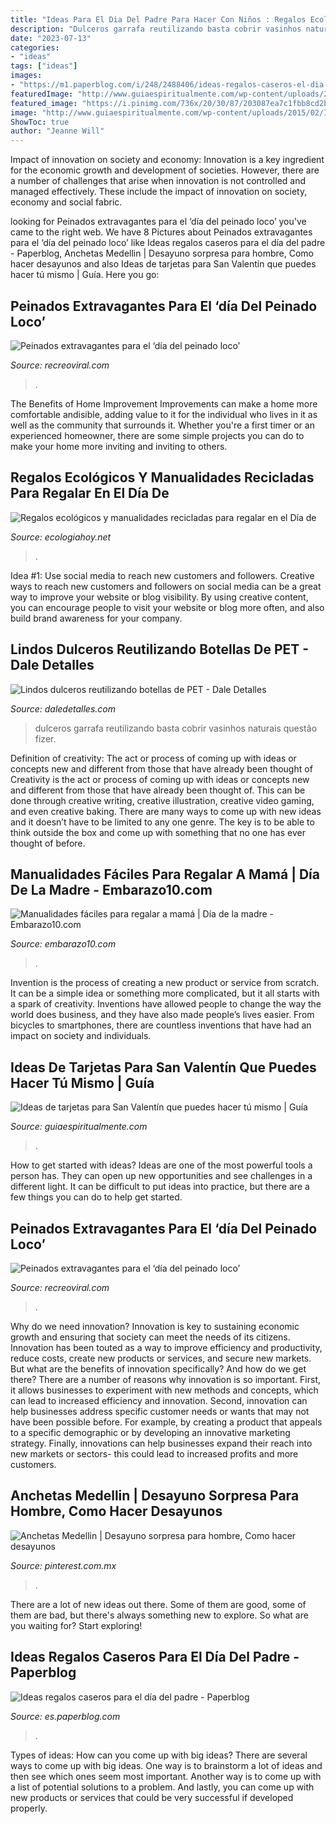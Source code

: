 ```yaml
---
title: "Ideas Para El Dia Del Padre Para Hacer Con Niños : Regalos Ecológicos Y Manualidades Recicladas Para Regalar En El Día De"
description: "Dulceros garrafa reutilizando basta cobrir vasinhos naturais questão fizer"
date: "2023-07-13"
categories:
- "ideas"
tags: ["ideas"]
images:
- "https://m1.paperblog.com/i/248/2488406/ideas-regalos-caseros-el-dia-del-padre-T-brdrdw.jpeg"
featuredImage: "http://www.guiaespiritualmente.com/wp-content/uploads/2015/02/Ideas-de-tarjetas-para-San-Valentín-que-puedes-hacer-tú-mismo-2.jpg"
featured_image: "https://i.pinimg.com/736x/20/30/87/203087ea7c1fbb8cd2bb2c10f6cfdffd.jpg"
image: "http://www.guiaespiritualmente.com/wp-content/uploads/2015/02/Ideas-de-tarjetas-para-San-Valentín-que-puedes-hacer-tú-mismo-2.jpg"
ShowToc: true
author: "Jeanne Will"
---
```



Impact of innovation on society and economy:
Innovation is a key ingredient for the economic growth and development of societies. However, there are a number of challenges that arise when innovation is not controlled and managed effectively. These include the impact of innovation on society, economy and social fabric.

	

		
looking for Peinados extravagantes para el ‘día del peinado loco’ you've came to the right web. We have 8 Pictures about Peinados extravagantes para el ‘día del peinado loco’ like Ideas regalos caseros para el día del padre - Paperblog, Anchetas Medellin | Desayuno sorpresa para hombre, Como hacer desayunos and also Ideas de tarjetas para San Valentín que puedes hacer tú mismo | Guía. Here you go:
		
    
## Peinados Extravagantes Para El ‘día Del Peinado Loco’

<img loading=lazy src="https://www.recreoviral.com/wp-content/uploads/2016/03/Los-peinados-más-extravagantes-del-día-del-peinado-loco-2.jpg" onerror="this.onerror=null;this.src='https://tse3.mm.bing.net/th?id=OIP.53_HLDNUhDna1cUa9oZlpQHaHa&amp;pid=15.1';" alt="Peinados extravagantes para el ‘día del peinado loco’">

_Source: recreoviral.com_

>. 

	

The Benefits of Home Improvement
Improvements can make a home more comfortable andisible, adding value to it for the individual who lives in it as well as the community that surrounds it. Whether you're a first timer or an experienced homeowner, there are some simple projects you can do to make your home more inviting and inviting to others.

    
## Regalos Ecológicos Y Manualidades Recicladas Para Regalar En El Día De

<img loading=lazy src="https://ecologiahoy.net/wp-content/uploads/2017/09/320874f6dd929ad4ba685ad73738c56c-jute-products.jpg" onerror="this.onerror=null;this.src='https://tse2.mm.bing.net/th?id=OIP.GQ_2s0km9gzK7_8Qyd120AHaJ4&amp;pid=15.1';" alt="Regalos ecológicos y manualidades recicladas para regalar en el Día de">

_Source: ecologiahoy.net_

>. 

	

Idea #1: Use social media to reach new customers and followers.
Creative ways to reach new customers and followers on social media can be a great way to improve your website or blog visibility. By using creative content, you can encourage people to visit your website or blog more often, and also build brand awareness for your company.

    
## Lindos Dulceros Reutilizando Botellas De PET - Dale Detalles

<img loading=lazy src="https://i2.wp.com/www.daledetalles.com/wp-content/uploads/2016/08/dulceros-con-envases16.jpg" onerror="this.onerror=null;this.src='https://tse3.mm.bing.net/th?id=OIP.MgNgcuTbzZcLndvPnEm4UAAAAA&amp;pid=15.1';" alt="Lindos dulceros reutilizando botellas de PET - Dale Detalles">

_Source: daledetalles.com_

>dulceros garrafa reutilizando basta cobrir vasinhos naturais questão fizer. 

	

Definition of creativity: The act or process of coming up with ideas or concepts new and different from those that have already been thought of
Creativity is the act or process of coming up with ideas or concepts new and different from those that have already been thought of. This can be done through creative writing, creative illustration, creative video gaming, and even creative baking. There are many ways to come up with new ideas and it doesn’t have to be limited to any one genre. The key is to be able to think outside the box and come up with something that no one has ever thought of before.

    
## Manualidades Fáciles Para Regalar A Mamá | Día De La Madre - Embarazo10.com

<img loading=lazy src="https://embarazo10.com/wp-content/uploads/manualidades-fciles-para-regalar-a-mama-cuadro-ramo.jpg" onerror="this.onerror=null;this.src='https://tse2.mm.bing.net/th?id=OIP.IoWJSzmc0O_1WaV7FUcUggHaHa&amp;pid=15.1';" alt="Manualidades fáciles para regalar a mamá | Día de la madre - Embarazo10.com">

_Source: embarazo10.com_

>. 

	

Invention is the process of creating a new product or service from scratch. It can be a simple idea or something more complicated, but it all starts with a spark of creativity. Inventions have allowed people to change the way the world does business, and they have also made people’s lives easier. From bicycles to smartphones, there are countless inventions that have had an impact on society and individuals.

    
## Ideas De Tarjetas Para San Valentín Que Puedes Hacer Tú Mismo | Guía

<img loading=lazy src="http://www.guiaespiritualmente.com/wp-content/uploads/2015/02/Ideas-de-tarjetas-para-San-Valentín-que-puedes-hacer-tú-mismo-2.jpg" onerror="this.onerror=null;this.src='https://tse3.mm.bing.net/th?id=OIP.BURX2_7kFbXeE_odbIODKAHaIf&amp;pid=15.1';" alt="Ideas de tarjetas para San Valentín que puedes hacer tú mismo | Guía">

_Source: guiaespiritualmente.com_

>. 

	

How to get started with ideas?
Ideas are one of the most powerful tools a person has. They can open up new opportunities and see challenges in a different light. It can be difficult to put ideas into practice, but there are a few things you can do to help get started.

    
## Peinados Extravagantes Para El ‘día Del Peinado Loco’

<img loading=lazy src="https://www.recreoviral.com/wp-content/uploads/2016/03/Los-peinados-más-extravagantes-del-día-del-peinado-loco-2-730x730.jpg" onerror="this.onerror=null;this.src='https://tse3.mm.bing.net/th?id=OIP.CMwXE_BnSMLRaQV5NC9pwwHaHa&amp;pid=15.1';" alt="Peinados extravagantes para el ‘día del peinado loco’">

_Source: recreoviral.com_

>. 

	

Why do we need innovation?
Innovation is key to sustaining economic growth and ensuring that society can meet the needs of its citizens. Innovation has been touted as a way to improve efficiency and productivity, reduce costs, create new products or services, and secure new markets. But what are the benefits of innovation specifically? And how do we get there?
There are a number of reasons why innovation is so important. First, it allows businesses to experiment with new methods and concepts, which can lead to increased efficiency and innovation. Second, innovation can help businesses address specific customer needs or wants that may not have been possible before. For example, by creating a product that appeals to a specific demographic or by developing an innovative marketing strategy. Finally, innovations can help businesses expand their reach into new markets or sectors- this could lead to increased profits and more customers.

    
## Anchetas Medellin | Desayuno Sorpresa Para Hombre, Como Hacer Desayunos

<img loading=lazy src="https://i.pinimg.com/736x/20/30/87/203087ea7c1fbb8cd2bb2c10f6cfdffd.jpg" onerror="this.onerror=null;this.src='https://tse2.mm.bing.net/th?id=OIP.fT3L_oeGwBwbGsNMKLFavQHaJB&amp;pid=15.1';" alt="Anchetas Medellin | Desayuno sorpresa para hombre, Como hacer desayunos">

_Source: pinterest.com.mx_

>. 

	

There are a lot of new ideas out there. Some of them are good, some of them are bad, but there's always something new to explore. So what are you waiting for? Start exploring!

    
## Ideas Regalos Caseros Para El Día Del Padre - Paperblog

<img loading=lazy src="https://m1.paperblog.com/i/248/2488406/ideas-regalos-caseros-el-dia-del-padre-T-brdrdw.jpeg" onerror="this.onerror=null;this.src='https://tse3.mm.bing.net/th?id=OIP.8ip3oqaJrFOglnOAkBZTfwAAAA&amp;pid=15.1';" alt="Ideas regalos caseros para el día del padre - Paperblog">

_Source: es.paperblog.com_

>. 

	

Types of ideas: How can you come up with big ideas?
There are several ways to come up with big ideas. One way is to brainstorm a lot of ideas and then see which ones seem most important. Another way is to come up with a list of potential solutions to a problem. And lastly, you can come up with new products or services that could be very successful if developed properly.

